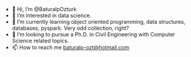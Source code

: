 - 👋 Hi, I’m @BaturalpOzturk
- 👀 I’m interested in data science.
- 🌱 I’m currently learning object oriented programming, data structures, databases, pyspark. Very odd collection, right?
- 💞️ I’m looking to pursue a Ph.D. in Civil Engineering with Computer Science related topics.
- 📫 How to reach me baturalp-ozt@hotmail.com

<!---
BaturalpOzturk/BaturalpOzturk is a ✨ special ✨ repository because its `README.md` (this file) appears on your GitHub profile.
You can click the Preview link to take a look at your changes.
--->
